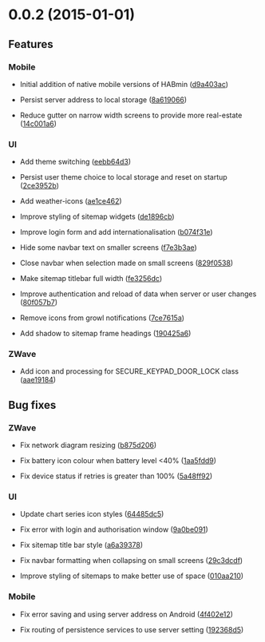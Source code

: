 # 0.0.2 (2015-01-01)

## Features
### Mobile

*  Initial addition of native mobile versions of HABmin ([d9a403ac](git@github.com:cdjackson/HABmin2/commit/d9a403ac))

* Persist server address to local storage ([8a619066](git@github.com:cdjackson/HABmin2/commit/8a619066))

* Reduce gutter on narrow width screens to provide more real-estate ([14c001a6](git@github.com:cdjackson/HABmin2/commit/14c001a6))

### UI

* Add theme switching ([eebb64d3](git@github.com:cdjackson/HABmin2/commit/eebb64d3))

* Persist user theme choice to local storage and reset on startup ([2ce3952b](git@github.com:cdjackson/HABmin2/commit/2ce3952b))

* Add weather-icons ([ae1ce462](git@github.com:cdjackson/HABmin2/commit/ae1ce462))

* Improve styling of sitemap widgets ([de1896cb](git@github.com:cdjackson/HABmin2/commit/de1896cb))

* Improve login form and add internationalisation ([b074f31e](git@github.com:cdjackson/HABmin2/commit/b074f31e))

* Hide some navbar text on smaller screens ([f7e3b3ae](git@github.com:cdjackson/HABmin2/commit/f7e3b3ae))

* Close navbar when selection made on small screens ([829f0538](git@github.com:cdjackson/HABmin2/commit/829f0538))

* Make sitemap titlebar full width ([fe3256dc](git@github.com:cdjackson/HABmin2/commit/fe3256dc))

* Improve authentication and reload of data when server or user changes ([80f057b7](git@github.com:cdjackson/HABmin2/commit/80f057b7))

* Remove icons from growl notifications ([7ce7615a](git@github.com:cdjackson/HABmin2/commit/7ce7615a))

* Add shadow to sitemap frame headings ([190425a6](git@github.com:cdjackson/HABmin2/commit/190425a6))

### ZWave

* Add icon and processing for SECURE_KEYPAD_DOOR_LOCK class ([aae19184](git@github.com:cdjackson/HABmin2/commit/aae19184))



## Bug fixes
### ZWave

* Fix network diagram resizing ([b875d206](git@github.com:cdjackson/HABmin2/commit/b875d206))

* Fix battery icon colour when battery level <40% ([1aa5fdd9](git@github.com:cdjackson/HABmin2/commit/1aa5fdd9))

* Fix device status if retries is greater than 100% ([5a48ff92](git@github.com:cdjackson/HABmin2/commit/5a48ff92))

### UI

* Update chart series icon styles ([64485dc5](git@github.com:cdjackson/HABmin2/commit/64485dc5))

* Fix error with login and authorisation window ([9a0be091](git@github.com:cdjackson/HABmin2/commit/9a0be091))

* Fix sitemap title bar style ([a6a39378](git@github.com:cdjackson/HABmin2/commit/a6a39378))

* Fix navbar formatting when collapsing on small screens ([29c3dcdf](git@github.com:cdjackson/HABmin2/commit/29c3dcdf))

* Improve styling of sitemaps to make better use of space ([010aa210](git@github.com:cdjackson/HABmin2/commit/010aa210))

### Mobile

* Fix error saving and using server address on Android ([4f402e12](git@github.com:cdjackson/HABmin2/commit/4f402e12))

* Fix routing of persistence services to use server setting ([192368d5](git@github.com:cdjackson/HABmin2/commit/192368d5))




